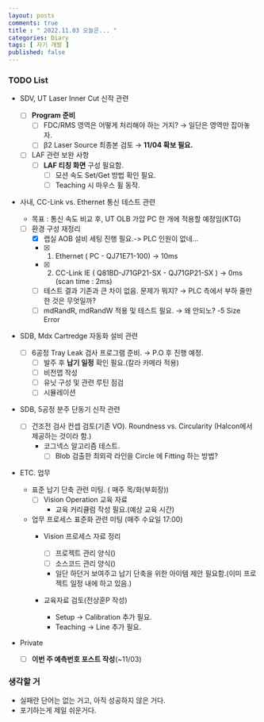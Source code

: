 ```yaml
---
layout: posts
comments: true
title : " 2022.11.03 오늘은... "
categories: Diary
tags: [ 자기 개발 ]
published: false
---
```


### TODO List
- SDV, UT Laser Inner Cut 신작 관련
   - [ ] **Program 준비**
      - [ ] FDC/RMS 영역은 어떻게 처리해야 하는 거지? → 일단은 영역만 잡아놓자.
      - [ ] β2 Laser Source 최종본 검토 → **11/04 확보 필요.**
   - [ ] LAF 관련 보완 사항
      - [ ] **LAF 티칭 화면** 구성 필요함.
         - [ ] 모션 속도 Set/Get 방법 확인 필요.
         - [ ] Teaching 시 마우스 휠 동작.

- 사내, CC-Link vs. Ethernet 통신 테스트 관련
   - 목표 : 통신 속도 비교 후, UT OLB 가압 PC 한 개에 적용할 예정임(KTG)
   - [ ] 환경 구성 재정리
      - [x] 랩실 AOB 설비 세팅 진행 필요.-> PLC 인원이 없네...
      - [x] 1. Ethernet ( PC - QJ71E71-100) → 10ms
      - [x] 2. CC-Link IE ( Q81BD-J71GP21-SX - QJ71GP21-SX ) → 0ms (scan time : 2ms)
      - [ ] 테스트 결과 기존과 큰 차이 없음. 문제가 뭐지? → PLC 측에서 부하 줄만한 것은 무엇일까?
      - [ ] mdRandR, mdRandW 적용 및 테스트 필요. → 왜 안되노? -5 Size Error

- SDB, Mdx Cartredge 자동화 설비 관련
   - [ ] 6공정 Tray Leak 검사 프로그램 준비. → P.O 후 진행 예정.
      - [ ] 발주 후 **납기 일정** 확인 필요.(칼라 카메라 적용)
      - [ ] 비전맵 작성
      - [ ] 유닛 구성 및 관련 루틴 점검
      - [ ] 시뮬레이션

- SDB, 5공정 분주 단동기 신작 관련
   - [ ] 건조전 검사 컨셉 검토(기존 VO). Roundness vs. Circularity (Halcon에서 제공하는 것이라 함.)
      - 코그넥스 알고리즘 테스트. 
         - [ ] Blob 검출한 최외곽 라인을 Circle 에 Fitting 하는 방법?

- ETC. 업무
   - 표준 납기 단축 관련 미팅. ( 매주 목/화(부회장))
      - [ ] Vision Operation 교육 자료
         - 교육 커리큘럼 작성 필요.(예상 교육 시간)
   
   - 업무 프로세스 표준화 관련 미팅 (매주 수요일 17:00)
      - Vision 프로세스 자료 정리
         - [ ] 프로젝트 관리 양식()
         - [ ] 소스코드 관리 양식()
         - 일단 하던거 보여주고 납기 단축을 위한 아이템 제안 필요함.(이미 프로젝트 일정 내에 하고 있음.)

      - 교육자료 검토(전상훈P 작성)
         - Setup -> Calibration 추가 필요.
         - Teaching -> Line 추가 필요.

- Private
   - [ ] **이번 주 예측번호 포스트 작성**(~11/03)

### 생각할 거

- 실패란 단어는 없는 거고, 아직 성공하지 않은 거다. 
- 포기하는게 제일 쉬운거다.
